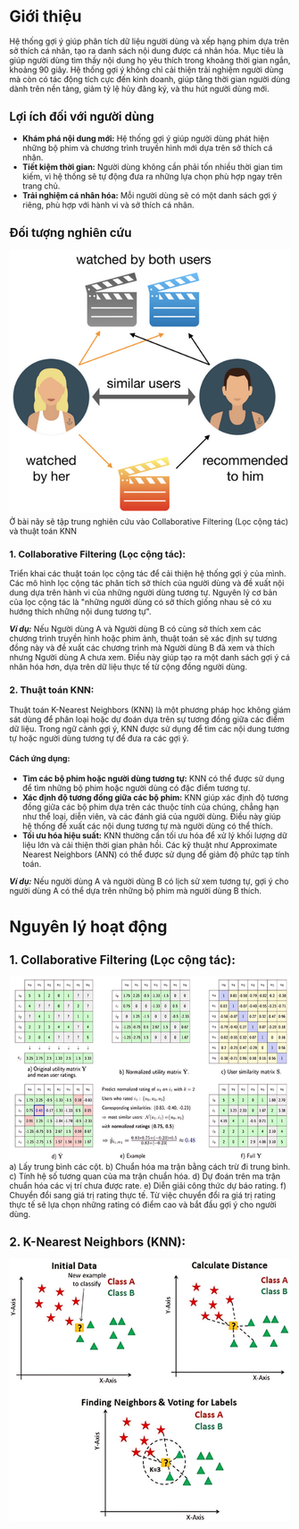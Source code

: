 # Giới thiệu
Hệ thống gợi ý giúp phân tích dữ liệu người dùng và xếp hạng phim dựa trên sở thích cá nhân, tạo ra danh sách nội dung được cá nhân hóa. Mục tiêu là giúp người dùng tìm thấy nội dung họ yêu thích trong khoảng thời gian ngắn, khoảng 90 giây. Hệ thống gợi ý không chỉ cải thiện trải nghiệm người dùng mà còn có tác động tích cực đến kinh doanh, giúp tăng thời gian người dùng dành trên nền tảng, giảm tỷ lệ hủy đăng ký, và thu hút người dùng mới.

## Lợi ích đối với người dùng
- **Khám phá nội dung mới:** Hệ thống gợi ý giúp người dùng phát hiện những bộ phim và chương trình truyền hình mới dựa trên sở thích cá nhân.
- **Tiết kiệm thời gian:** Người dùng không cần phải tốn nhiều thời gian tìm kiếm, vì hệ thống sẽ tự động đưa ra những lựa chọn phù hợp ngay trên trang chủ.
- **Trải nghiệm cá nhân hóa:** Mỗi người dùng sẽ có một danh sách gợi ý riêng, phù hợp với hành vi và sở thích cá nhân.
  
## Đối tượng nghiên cứu
<img src="img/Collaborative_Filtering.png" alt="Collaborative Filtering">
Ở bài nãy sẽ tập trung nghiên cứu vào Collaborative Filtering (Lọc cộng tác) và thuật toán KNN

### 1. Collaborative Filtering (Lọc cộng tác):
Triển khai các thuật toán lọc cộng tác để cải thiện hệ thống gợi ý của mình. Các mô hình lọc cộng tác phân tích sở thích của người dùng và đề xuất nội dung dựa trên hành vi của những người dùng tương tự. Nguyên lý cơ bản của lọc cộng tác là "những người dùng có sở thích giống nhau sẽ có xu hướng thích những nội dung tương tự". 

***Ví dụ:*** Nếu Người dùng A và Người dùng B có cùng sở thích xem các chương trình truyền hình hoặc phim ảnh, thuật toán sẽ xác định sự tương đồng này và đề xuất các chương trình mà Người dùng B đã xem và thích nhưng Người dùng A chưa xem. Điều này giúp tạo ra một danh sách gợi ý cá nhân hóa hơn, dựa trên dữ liệu thực tế từ cộng đồng người dùng.

### 2. Thuật toán KNN:
Thuật toán K-Nearest Neighbors (KNN) là một phương pháp học không giám sát dùng để phân loại hoặc dự đoán dựa trên sự tương đồng giữa các điểm dữ liệu. Trong ngữ cảnh gợi ý, KNN được sử dụng để tìm các nội dung tương tự hoặc người dùng tương tự để đưa ra các gợi ý.
#### Cách ứng dụng:
- **Tìm các bộ phim hoặc người dùng tương tự:** KNN có thể được sử dụng để tìm những bộ phim hoặc người dùng có đặc điểm tương tự. 
- **Xác định độ tương đồng giữa các bộ phim:** KNN giúp xác định độ tương đồng giữa các bộ phim dựa trên các thuộc tính của chúng, chẳng hạn như thể loại, diễn viên, và các đánh giá của người dùng. Điều này giúp hệ thống đề xuất các nội dung tương tự mà người dùng có thể thích.
- **Tối ưu hóa hiệu suất:** KNN thường cần tối ưu hóa để xử lý khối lượng dữ liệu lớn và cải thiện thời gian phản hồi. Các kỹ thuật như Approximate Nearest Neighbors (ANN) có thể được sử dụng để giảm độ phức tạp tính toán.

***Ví dụ:*** Nếu người dùng A và người dùng B có lịch sử xem tương tự, gợi ý cho người dùng A có thể dựa trên những bộ phim mà người dùng B thích.
# Nguyên lý hoạt động
## 1. Collaborative Filtering (Lọc cộng tác):
<img src="img/Algorithm.png" alt="Algorithm Collaborative Filtering"> 
a) Lấy trung bình các cột.  
b) Chuẩn hóa ma trận bằng cách trừ đi trung bình.  
c) Tính hệ số tương quan của ma trận chuẩn hóa.  
d) Dự đoán trên ma trận chuẩn hóa các vị trí chưa được rate.  
e) Diễn giải công thức dự báo rating.  
f) Chuyển đổi sang giá trị rating thực tế.  
Từ việc chuyển đổi ra giá trị rating thực tế sẽ lựa chọn những rating có điểm cao và bắt đầu gợi ý cho người dùng.  

## 2. K-Nearest Neighbors (KNN): 
<img src="img/KNN.png" alt="KNN"> 


